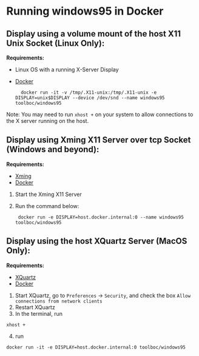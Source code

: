 # Running windows95 in Docker

## Display using a volume mount of the host X11 Unix Socket (Linux Only):

**Requirements:**
* Linux OS with a running X-Server Display
* [Docker](http://docker.io) 

        docker run -it -v /tmp/.X11-unix:/tmp/.X11-unix -e DISPLAY=unix$DISPLAY --device /dev/snd --name windows95 toolboc/windows95


Note: You may need to run `xhost +` on your system to allow connections to the X server running on the host.

## Display using Xming X11 Server over tcp Socket (Windows and beyond):

**Requirements:**
* [Xming](https://sourceforge.net/projects/xming/)
* [Docker](http://docker.io) 

1. Start the Xming X11 Server
2. Run the command below:

        docker run -e DISPLAY=host.docker.internal:0 --name windows95 toolboc/windows95

## Display using the host XQuartz Server (MacOS Only):
**Requirements:**
* [XQuartz](https://www.xquartz.org/)
* [Docker](http://docker.io) 

1. Start XQuartz, go to `Preferences` -> `Security`, and check the box `Allow connections from network clients`
2. Restart XQuartz
3. In the terminal, run 
```
xhost +
```
4. run 
```
docker run -it -e DISPLAY=host.docker.internal:0 toolboc/windows95
```
